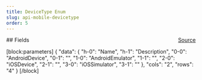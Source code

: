 ```yaml
---
title: DeviceType Enum
slug: api-mobile-devicetype
order: 5
---
```

<span style="float: right"><a href="https://www.github.com/spatialos/gdk-for-unity/blob/0.3.3/workers/unity/Packages/io.improbable.gdk.mobile/Editor/DeviceLaunchConfig.cs/#L5">Source</a></span>



</p>
## Fields


[block:parameters]
{
  "data": {
    "h-0": "Name",
    "h-1": "Description",
    "0-0": "AndroidDevice",
    "0-1": "",
    "1-0": "AndroidEmulator",
    "1-1": "",
    "2-0": "iOSDevice",
    "2-1": "",
    "3-0": "iOSSimulator",
    "3-1": ""
  },
  "cols": "2",
  "rows": "4"
}
[/block]


